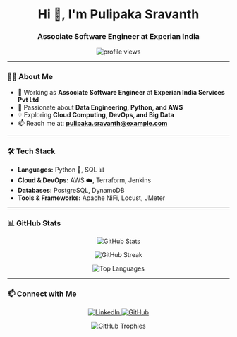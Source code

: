 <h1 align="center">Hi 👋, I'm Pulipaka Sravanth</h1>
<h3 align="center">Associate Software Engineer at Experian India</h3>

<p align="center">
  <img src="https://komarev.com/ghpvc/?username=sravanth2002&label=Profile%20Views&color=0e75b6&style=flat" alt="profile views" />
</p>

---

### 👨‍💻 About Me  
- 💼 Working as **Associate Software Engineer** at **Experian India Services Pvt Ltd**  
- 🚀 Passionate about **Data Engineering, Python, and AWS**  
- 💡 Exploring **Cloud Computing, DevOps, and Big Data**  
- 📫 Reach me at: **pulipaka.sravanth@example.com**  

---

### 🛠️ Tech Stack  
- **Languages:** Python 🐍, SQL 📊  
- **Cloud & DevOps:** AWS ☁️, Terraform, Jenkins  
- **Databases:** PostgreSQL, DynamoDB  
- **Tools & Frameworks:** Apache NiFi, Locust, JMeter  

---

### 📊 GitHub Stats  

<p align="center">
  <img src="https://github-readme-stats.vercel.app/api?username=sravanth2002&show_icons=true&theme=radical&count_private=true" alt="GitHub Stats" />
</p>

<p align="center">
  <img src="https://github-readme-streak-stats.herokuapp.com/?user=sravanth2002&theme=radical" alt="GitHub Streak" />
</p>

<p align="center">
  <img src="https://github-readme-stats.vercel.app/api/top-langs/?username=sravanth2002&layout=compact&theme=radical" alt="Top Languages" />
</p>

---

### 📫 Connect with Me  
<p align="center">
  <a href="https://www.linkedin.com/in/pulipaka-sravanth">
    <img src="https://img.shields.io/badge/LinkedIn-blue?style=for-the-badge&logo=linkedin" alt="LinkedIn" />
  </a>
  <a href="https://github.com/sravanth2002">
    <img src="https://img.shields.io/badge/GitHub-%2312100E.svg?style=for-the-badge&logo=github" alt="GitHub" />
  </a>
</p>

<p align="center">
  <img src="https://github-profile-trophy.vercel.app/?username=sravanth2002&theme=radical" alt="GitHub Trophies" />
</p>
